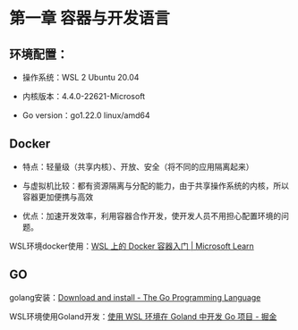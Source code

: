 # 第一章 容器与开发语言

## 环境配置：

- 操作系统：WSL 2 Ubuntu 20.04

- 内核版本：4.4.0-22621-Microsoft

- Go version：go1.22.0 linux/amd64

## Docker

- 特点：轻量级（共享内核）、开放、安全（将不同的应用隔离起来）

- 与虚拟机比较：都有资源隔离与分配的能力，由于共享操作系统的内核，所以容器更加便携与高效

- 优点：加速开发效率，利用容器合作开发，使开发人员不用担心配置环境的问题。

WSL环境docker使用：[WSL 上的 Docker 容器入门 | Microsoft Learn](https://learn.microsoft.com/zh-cn/windows/wsl/tutorials/wsl-containers)

## GO

golang安装：[Download and install - The Go Programming Language](https://golang.google.cn/doc/install)

WSL环境使用Goland开发：[使用 WSL 环境在 Goland 中开发 Go 项目 - 掘金](https://juejin.cn/post/7102970555401240607)
